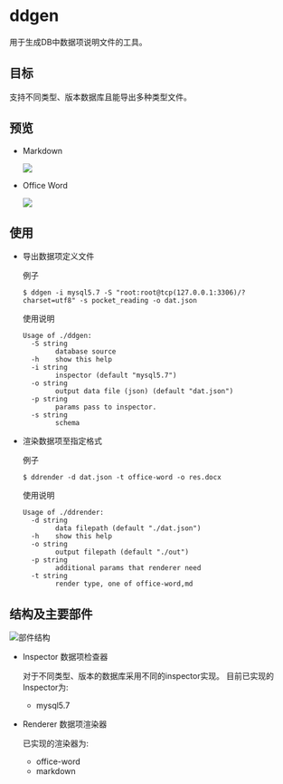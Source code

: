 # ddgen
用于生成DB中数据项说明文件的工具。

## 目标
支持不同类型、版本数据库且能导出多种类型文件。

## 预览

- Markdown

  ![](http://processon.com/chart_image/5d6f3748e4b01080c7333e06.png?_=1567570006592)

- Office Word

  ![](http://processon.com/chart_image/5d6f372fe4b04a195014f76a.png?_=1567569962969)
 
 
## 使用

- 导出数据项定义文件
  
  例子
  ``` shell
  $ ddgen -i mysql5.7 -S "root:root@tcp(127.0.0.1:3306)/?charset=utf8" -s pocket_reading -o dat.json
  ```

  使用说明
  ```
  Usage of ./ddgen:
    -S string
          database source
    -h    show this help
    -i string
          inspector (default "mysql5.7")
    -o string
          output data file (json) (default "dat.json")
    -p string
          params pass to inspector.
    -s string
          schema
  ```

- 渲染数据项至指定格式

  例子
  ``` shell
  $ ddrender -d dat.json -t office-word -o res.docx
  ```

  使用说明
  ```
  Usage of ./ddrender:
    -d string
          data filepath (default "./dat.json")
    -h    show this help
    -o string
          output filepath (default "./out")
    -p string
          additional params that renderer need
    -t string
          render type, one of office-word,md
  ```


## 结构及主要部件
![部件结构](http://processon.com/chart_image/5d6f3296e4b0c5c942b59e78.png?_=1567568950321)

- Inspector 数据项检查器

  对于不同类型、版本的数据库采用不同的inspector实现。
  目前已实现的Inspector为:

  - mysql5.7

- Renderer 数据项渲染器
  
  已实现的渲染器为:
  
  - office-word
  - markdown
